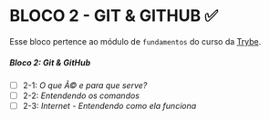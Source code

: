 # BLOCO 2 - GIT & GITHUB :white_check_mark: 


Esse bloco pertence ao módulo de `fundamentos` do curso da [Trybe](https://www.betrybe.com/). 


##### Bloco 2: Git & GitHub

- [ ] 2-1: _O que Ã© e para que serve?_
- [ ] 2-2: _Entendendo os comandos_
- [ ] 2-3: _Internet - Entendendo como ela funciona_